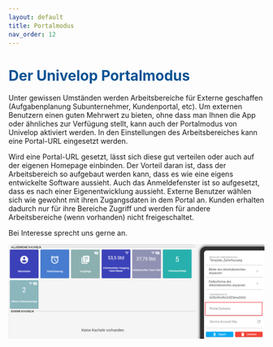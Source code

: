 ```yaml
---
layout: default
title: Portalmodus
nav_order: 12
---
```


# <span style="color:#0b5394">**Der Univelop Portalmodus**</span>

Unter gewissen Umständen werden Arbeitsbereiche für Externe geschaffen (Aufgabenplanung Subunternehmer, Kundenportal, etc). Um externen Benutzern einen guten Mehrwert zu bieten, ohne dass man Ihnen die App oder ähnliches zur Verfügung stellt, kann auch der Portalmodus von Univelop aktiviert werden.
In den Einstellungen des Arbeitsbereiches kann eine Portal-URL eingesetzt werden.

Wird eine Portal-URL gesetzt, lässt sich diese gut verteilen oder auch auf der eigenen Homepage einbinden.
Der Vorteil daran ist, dass der Arbeitsbereich so aufgebaut werden kann, dass es wie eine eigens entwickelte Software aussieht. Auch das Anmeldefenster ist so aufgesetzt, dass es nach einer Eigenentwicklung aussieht.
Externe Benutzer wählen sich wie gewohnt mit ihren Zugangsdaten in dem Portal an. Kunden erhalten dadurch nur für ihre Bereiche Zugriff und werden für andere Arbeitsbereiche (wenn vorhanden) nicht freigeschaltet.

Bei Interesse sprecht uns gerne an.

![portalmode](\assets\1portalmode.png "portalmode")